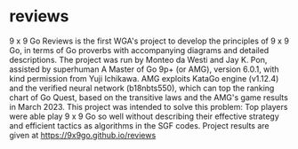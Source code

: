 # reviews
9 x 9 Go Reviews is the first WGA's project to develop the principles of 9 x 9 Go, in terms of Go proverbs with accompanying diagrams and detailed descriptions. The project was run by Monteo da Westi and Jay K. Pon, assisted by superhuman A Master of Go 9p+ (or AMG), version 6.0.1, with kind permission from Yuji Ichikawa. AMG exploits KataGo engine (v1.12.4) and the verified neural network (b18nbts550), which can top the ranking chart of Go Quest, based on the transitive laws and the AMG's game results in March 2023. This project was intended to solve this problem: Top players were able play 9 x 9 Go so well without describing their effective strategy and efficient tactics as algorithms in the SGF codes. Project results are given at https://9x9go.github.io/reviews
